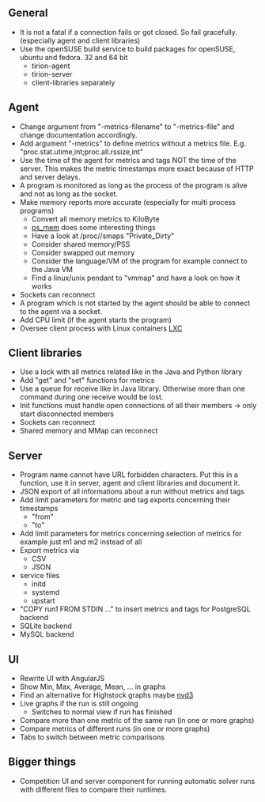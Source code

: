 ## General

* It is not a fatal if a connection fails or got closed. So fail gracefully. (especially agent and client libraries)
* Use the openSUSE build service to build packages for openSUSE, ubuntu and fedora. 32 and 64 bit
	* tirion-agent
	* tirion-server
	* client-libraries separately

## Agent

* Change argument from "-metrics-filename" to "-metrics-file" and change documentation accordingly.
* Add argument "-metrics" to define metrics without a metrics file. E.g. "proc.stat.utime,int;proc.all.rssize,int"
* Use the time of the agent for metrics and tags NOT the time of the server. This makes the metric timestamps more exact because of HTTP and server delays.
* A program is monitored as long as the process of the program is alive and not as long as the socket.
* Make memory reports more accurate (especially for multi process programs)
	* Convert all memory metrics to KiloByte
	* [ps_mem](https://raw.github.com/pixelb/ps_mem) does some interesting things
	* Have a look at /proc/<pid>/smaps "Private_Dirty"
	* Consider shared memory/PSS
	* Consider swapped out memory
	* Consider the language/VM of the program for example connect to the Java VM
	* Find a linux/unix pendant to "vmmap" and have a look on how it works
* Sockets can reconnect
* A program which is not started by the agent should be able to connect to the agent via a socket.
* Add CPU limit (if the agent starts the program)
* Oversee client process with Linux containers [LXC](https://wiki.deimos.fr/LXC_:_Install_and_configure_the_Linux_Containers#Memory)

## Client libraries

* Use a lock with all metrics related like in the Java and Python library
* Add "get" and "set" functions for metrics
* Use a queue for receive like in Java library. Otherwise more than one command during one receive would be lost.
* Init functions must handle open connections of all their members -> only start disconnected members
* Sockets can reconnect
* Shared memory and MMap can reconnect

## Server

* Program name cannot have URL forbidden characters. Put this in a function, use it in server, agent and client libraries and document it.
* JSON export of all informations about a run without metrics and tags
* Add limit parameters for metric and tag exports concerning their timestamps
	* "from"
	* "to"
* Add limit parameters for metrics concerning selection of metrics for example just m1 and m2 instead of all
* Export metrics via
	* CSV
	* JSON
* service files
	* initd
	* systemd
	* upstart
* "COPY run1 FROM STDIN ..." to insert metrics and tags for PostgreSQL backend
* SQLite backend
* MySQL backend

## UI

* Rewrite UI with AngularJS
* Show Min, Max, Average, Mean, ... in graphs
* Find an alternative for Highstock graphs maybe [nvd3](https://github.com/novus/nvd3)
* Live graphs if the run is still ongoing
	* Switches to normal view if run has finished
* Compare more than one metric of the same run (in one or more graphs)
* Compare metrics of different runs (in one or more graphs)
* Tabs to switch between metric comparisons

## Bigger things

* Competition UI and server component for running automatic solver runs with different files to compare their runtimes.
